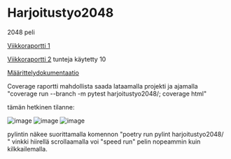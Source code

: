 # Harjoitustyo2048

2048 peli




[Viikkoraportti 1](https://github.com/Tiiawss/Harjoitustyo2048/blob/main/Dokumentaatio/Viikkorapotti%201.pdf)

[Viikkoraportti 2](https://github.com/Tiiawss/Harjoitustyo2048/blob/main/Dokumentaatio/Viikkoraportti%202.pdf) tunteja käytetty 10

[Määrittelydokumentaatio](https://github.com/Tiiawss/Harjoitustyo2048/blob/main/Dokumentaatio/M%C3%A4%C3%A4rittelydokumentaatio.pdf)


Coverage raportti mahdollista saada lataamalla projekti ja ajamalla "coverage run --branch -m pytest harjoitustyo2048/; coverage html"

tämän hetkinen tilanne:

![image](https://github.com/user-attachments/assets/ae92d85f-7afd-4dfb-ae5a-daf5fdf44056)
![image](https://github.com/user-attachments/assets/fea4c38b-6af7-4ac5-867b-026cec93b12f)
![image](https://github.com/user-attachments/assets/53e24071-4e05-43aa-8f16-9765945497ac)




pylintin näkee suorittamalla komennon "poetry run pylint harjoitustyo2048/
"
vinkki hiirellä scrollaamalla voi "speed run" pelin nopeammin kuin kilkkailemalla.
